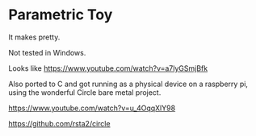 # Parametric Toy

It makes pretty.

Not tested in Windows.

Looks like https://www.youtube.com/watch?v=a7lyGSmjBfk

Also ported to C and got running as a physical device on a raspberry pi, using the wonderful Circle bare metal project.

https://www.youtube.com/watch?v=u_4OqqXlY98

https://github.com/rsta2/circle

